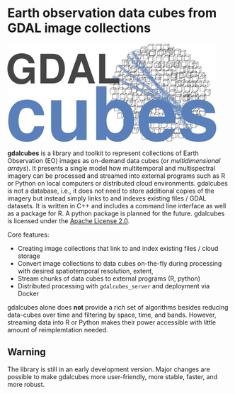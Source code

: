 # Earth observation data cubes from GDAL image collections


![](gdalcubes_logo_1_small.png)

**gdalcubes** is a library and toolkit to represent collections of Earth Observation (EO) images
as on-demand data cubes (or _multidimensional arrays_). It presents a single model how multitemporal and multispectral 
imagery can be processed and streamed into external programs such as R or Python on local computers or distributed cloud environments. 
gdalcubes is not a database, i.e., it does not need to store additional copies of the imagery but instead
simply links to and indexes existing files / GDAL datasets. It is written in C++ and includes a command line interface as well as a package for R. A python  package is
planned for the future. gdalcubes is licensed under the [Apache License 2.0](https://www.apache.org/licenses/LICENSE-2.0).

Core features:

- Creating image collections that link to and index existing files / cloud storage 
- Convert image collections to data cubes on-the-fly during processing with desired spatiotemporal resolution, extent, 
- Stream chunks of data cubes to external programs (R, python)
- Distributed processing with `gdalcubes_server` and deployment via Docker


gdalcubes alone does **not** provide a rich set of algorithms besides reducing data-cubes over time and filtering by space, time, and bands. However, 
streaming data into R or Python makes their power accessible with little amount of reimplemtation needed.


## Warning
The library is still in an early development version. Major changes are possible to make gdalcubes more user-friendly, more stable, faster, and more robust.

   
